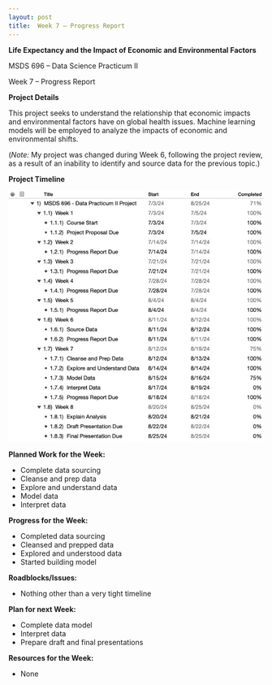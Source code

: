```yaml
---
layout: post
title:  Week 7 – Progress Report
---
```

**Life Expectancy and the Impact of Economic and Environmental Factors**

MSDS 696 – Data Science Practicum II

Week 7 – Progress Report

**Project Details**

This project seeks to understand the relationship that economic impacts and environmental factors have on global health issues. Machine learning models will be employed to analyze the impacts of economic and environmental shifts.

(*Note:* My project was changed during Week 6, following the project review, as a result of an inability to identify and source data for the previous topic.)  

**Project Timeline**

![Timeline](/assets/ProjectPlan_Wk7.jpeg)

**Planned Work for the Week:**

* Complete data sourcing
* Cleanse and prep data
* Explore and understand data
* Model data
* Interpret data

**Progress for the Week:**

* Completed data sourcing
* Cleansed and prepped data
* Explored and understood data
* Started building model

**Roadblocks/Issues:** 

* Nothing other than a very tight timeline

**Plan for next Week:**

* Complete data model
* Interpret data
* Prepare draft and final presentations

**Resources for the Week:**

* None
